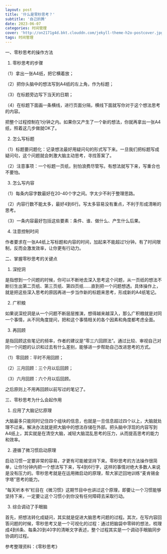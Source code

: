 ```yaml
---
layout: post
title: '什么是零秒思考？'
subtitle: '自己折腾'
date: 2023-06-07
categories: 时间管理
cover: 'http://on2171g4d.bkt.clouddn.com/jekyll-theme-h2o-postcover.jpg'
tags: 时间管理
---
```

一、零秒思考的操作方法
1. 零秒思考的步骤



（1）拿出一张A4纸，把它横着放；



（2）把你头脑中的想法写到A4纸的左上角，作为标题；



（3）在标题旁边写下当天的日期；



（4）在标题下面画一条横线，进行页面分隔，横线下面就写你对于这个想法思考的内容。



把整个过程控制在1分钟之内。如果你又产生了一个新的想法，你就再拿出一张A4纸，照着这几步做就OK了。



2. 怎么写标题



（1）标题要问题化：记录想法最好用疑问句的形式写下来。一旦我们把标题写成疑问句，这个问题就会刺激大脑主动思考，寻找答案了。



（2）注意事项：一个标题一页纸，别怕浪费尽管写。有想法就写下来，写重合也不要怕。



3. 怎么写内容



（1）每条内容字数最好在20-40个字之间。字太少不利于整理思路。



（2）内容行数不能太多，最好4到6行。写太多容易没有重点，不利于形成清晰的思考。



（3）一条内容最好包括这些要素：条件、谁、做什么、产生什么后果。



4. 注意控制时间



作者要求在一张A4纸上写标题和内容的时间，加起来不能超过1分钟。有了时间限制，反而会激发效率，让你更有行动力。



二、掌握零秒思考的关键点



1. 深挖洞



是指想到一个问题的时候，你可以不断地去深入思考这个问题，从一页纸的想法不断衍生出第二页纸、第三页纸、第四页纸……直到把一个问题想透。具体操作上，就是把这些深入思考的原因再进一步当作新的标题来思考，形成新的A4纸笔记。



2. 广积粮



如果说深挖洞是从一个问题不断层层推演，想得越来越深入，那么广积粮就是对同一个事情，从不同角度提问，把和这个事情相关的各个因素和角度都考虑全面。



3. 再回顾



是指回顾这些笔记的频率，作者的建议是“零三六回顾法”。通过比较、审视自己对同一个问题的认识和过去有什么差别，能够进一步帮助自己改进思考的方式。



（1）零回顾：平时不用回顾；



（2）三月回顾：三个月以后回顾；



（3）六月回顾：六个月以后回顾。



之后原则上不用再回顾以前写过的笔记了。



三、零秒思考为什么会起作用



1. 应用了大脑记忆原理



大脑最多只能同时记住四个组块的信息，也就是一旦信息超过四个以上，大脑就处理不过来。解决办法就是把大脑中的想法存储在外部。把头脑中浮现的内容写到A4纸上，其实就是在清空大脑，减轻大脑混乱思考的压力，从而提高思考的能力和效率。



2. 遵循了微习惯启动原理



启动习惯一定要非常的容易，才更有可能被坚持下来。零秒思考的方法操作很简单，让你1分钟内把一个想法写下来，写4到6行字，这样的事情对绝大多数人来说是没有压力的。零秒思考就是在运用微启动的原理，帮大家迂回地训练“麦肯锡金字塔”思考的能力。



“每天听本书”栏目在《微习惯》这期节目中也讲过这个原理，即要让一个习惯能够坚持下来，一定要让这个习惯小到你没有任何障碍去采取行动。



3. 综合调动了手眼脑



首先，把想法转化成疑问，其实就是促进大脑思考问题的过程。其次，在写内容回答问题的时候，零秒思考又是一个可视化的过程：通过把脑袋中零碎的想法，梳理成4到6条、每条20到40字的清晰文字表述，整个过程其实是一个调动手眼脑同步协调的过程。

参考整理资料：《零秒思考》
